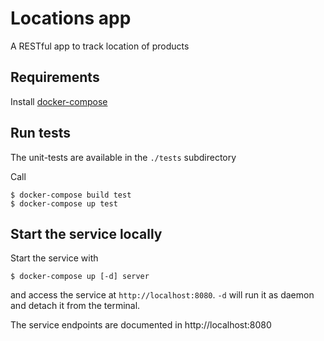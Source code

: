 Locations app
========

A RESTful app to track location of products


Requirements
-----

Install [docker-compose](https://docs.docker.com/compose/install/)


Run tests
-----

The unit-tests are available in the `./tests` subdirectory

Call

    $ docker-compose build test
    $ docker-compose up test


Start the service locally
-----

Start the service with

    $ docker-compose up [-d] server

and access the service at `http://localhost:8080`. `-d` will run it as daemon and detach it from the terminal.

The service endpoints are documented in http://localhost:8080
